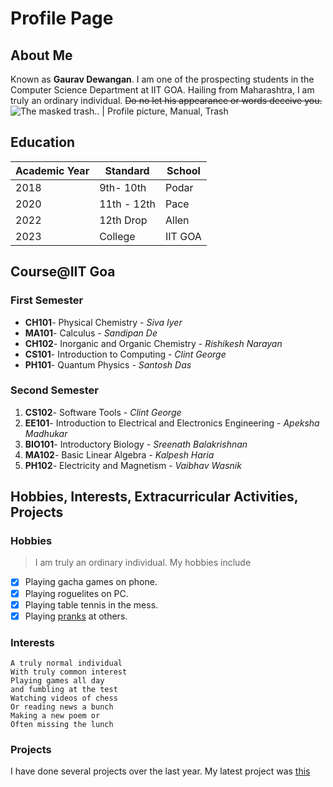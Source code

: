 # Profile Page

## About Me
Known as **Gaurav Dewangan**. I am one of the prospecting students in the Computer Science Department at IIT GOA. Hailing from Maharashtra, I am truly an ordinary individual. ~~Do no let his appearance or words deceive you.~~ 
![The masked trash.. | Profile picture, Manual, Trash](https://i.pinimg.com/736x/88/90/73/88907310283240fbd9908d2efec8c09e.jpg)

## Education
|Academic Year | Standard | School|
|---|---|---|
|2018| 9th- 10th| Podar|
|2020| 11th - 12th| Pace |
|2022| 12th Drop| Allen |
|2023| College | IIT GOA|

## Course@IIT Goa
### First Semester
- **CH101**- Physical Chemistry - *Siva Iyer*
- **MA101**- Calculus - *Sandipan De*
- **CH102**- Inorganic and Organic Chemistry - *Rishikesh Narayan* 
- **CS101**- Introduction to Computing - *Clint George*
- **PH101**- Quantum Physics - *Santosh Das*
### Second Semester
1. **CS102**- Software Tools - *Clint George*
2. **EE101**- Introduction to Electrical and Electronics Engineering - *Apeksha Madhukar*
3. **BIO101**- Introductory Biology - *Sreenath Balakrishnan* 
4. **MA102**- Basic Linear Algebra - *Kalpesh Haria*
5. **PH102**- Electricity and Magnetism - *Vaibhav Wasnik*

## Hobbies, Interests, Extracurricular Activities, Projects
### Hobbies
> I am truly an ordinary individual. My hobbies include 
- [x] Playing gacha games on phone.
- [x] Playing roguelites on PC.
- [x] Playing table tennis in the mess.
- [x] Playing [pranks](https://www.youtube.com/watch?v=dQw4w9WgXcQ) at others.

### Interests
~~~
A truly normal individual 
With truly common interest 
Playing games all day
and fumbling at the test
Watching videos of chess
Or reading news a bunch
Making a new poem or
Often missing the lunch
~~~
### Projects
I have done several projects over the last year. My latest project was [this](https://mrgauravdewangan.github.io/)

